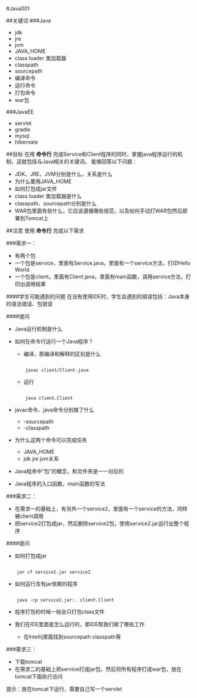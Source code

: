 #Java001

##关键词
###Java
- jdk
- jre
- jvm
- JAVA_HOME
- class loader 类加载器 
- classpath
- sourcepath
- 编译命令
- 运行命令
- 打包命令
- war包

###JavaEE
- servlet
- gradle
- mysql
- hibernate

##目标
在用 **命令行** 完成Service和Client程序的同时，掌握java程序运行的机制，这就包括与Java相关的关键词。
能够回答以下问题：

- JDK、JRE、JVM分别是什么，关系是什么
- 为什么要用JAVA_HOME
- 如何打包成jar文件
- class loader 类加载器是什么 
- classpath、sourcepath分别是什么
- WAR包里面有些什么，它应该遵循哪些规范，以及如何手动打WAR包然后部署到Tomcat上

##注意
使用 **命令行** 完成以下需求

###需求一：

- 有两个包
- 一个包是service，里面有Service.java，里面有一个service方法，打印Hello World
- 一个包是client，里面有Client.java，里面有main函数，调用service方法，打印出调用结果

####学生可能遇到的问题
在没有使用IDE时，学生会遇到的错误包括：Java本身的语法错误、包错误

####提问
- Java运行机制是什么
- 如何在命令行运行一个Java程序？
    * 编译，那编译和解释的区别是什么
    
    ```
        
        javac client/Client.java 
    ```  
     
    * 运行
    
    ```
    
        java client.Client
    ```        
- javac命令、java命令分别做了什么
    * -sourcepath
    * -classpath
- 为什么这两个命令可以完成任务
    * JAVA_HOME
    * jdk jre jvm关系
- Java程序中“包”的概念，和文件夹是一一对应的
- Java程序的入口函数，main函数的写法


###需求二：

- 在需求一的基础上，有另外一个service2，里面有一个service的方法，同样被client调用
- 把service2打包成jar，然后删除service2包，使用service2.jar运行出整个程序

####提问
- 如何打包成jar

```

    jar cf service2.jar service2
```

- 如何运行含有jar依赖的程序

```

    java -cp service2.jar:. client.Client
```

- 程序打包的时候一般会只打包class文件

- 我们在IDE里面是怎么运行的，那IDE帮我们做了哪些工作
    * 在Intellij里面找到sourcepath classpath等

###需求三：

- 下载tomcat 
- 在需求二的基础上把service打成jar包，然后将所有程序打成war包，放在tomcat下面执行访问
  
提示：放在tomcat下运行，需要自己写一个servlet